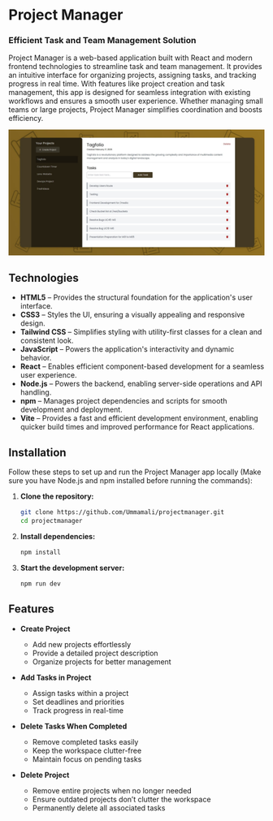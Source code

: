 # Project Manager  
### Efficient Task and Team Management Solution  

Project Manager is a web-based application built with React and modern frontend technologies to streamline task and team management. It provides an intuitive interface for organizing projects, assigning tasks, and tracking progress in real time. With features like project creation and task management, this app is designed for seamless integration with existing workflows and ensures a smooth user experience. Whether managing small teams or large projects, Project Manager simplifies coordination and boosts efficiency.  

<img src="./preview.jpg"/>

## Technologies  

- **HTML5** – Provides the structural foundation for the application's user interface.  
- **CSS3** – Styles the UI, ensuring a visually appealing and responsive design.  
- **Tailwind CSS** – Simplifies styling with utility-first classes for a clean and consistent look.  
- **JavaScript** – Powers the application's interactivity and dynamic behavior.  
- **React** – Enables efficient component-based development for a seamless user experience.  
- **Node.js** – Powers the backend, enabling server-side operations and API handling.  
- **npm** – Manages project dependencies and scripts for smooth development and deployment.
- **Vite** – Provides a fast and efficient development environment, enabling quicker build times and improved performance for React applications.  


## Installation  

Follow these steps to set up and run the Project Manager app locally (Make sure you have Node.js and npm installed before running the commands):  

1. **Clone the repository:**  
   ```sh
   git clone https://github.com/Ummamali/projectmanager.git
   cd projectmanager

2. **Install dependencies:**
    ```sh
    npm install
    
3. **Start the development server:**
     ```sh
     npm run dev

## Features  

- **Create Project**  
  - Add new projects effortlessly  
  - Provide a detailed project description  
  - Organize projects for better management  

- **Add Tasks in Project**  
  - Assign tasks within a project  
  - Set deadlines and priorities  
  - Track progress in real-time  

- **Delete Tasks When Completed**  
  - Remove completed tasks easily  
  - Keep the workspace clutter-free  
  - Maintain focus on pending tasks

- **Delete Project**  
  - Remove entire projects when no longer needed  
  - Ensure outdated projects don’t clutter the workspace  
  - Permanently delete all associated tasks  

